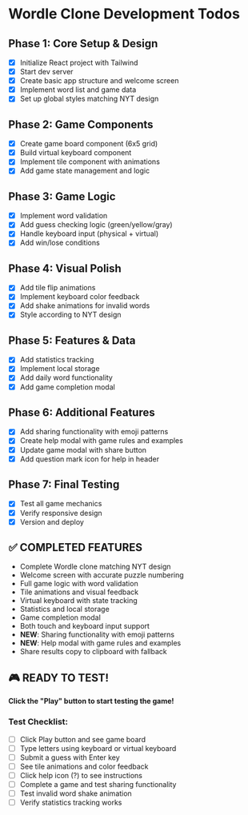 # Wordle Clone Development Todos

## Phase 1: Core Setup & Design
- [x] Initialize React project with Tailwind
- [x] Start dev server
- [x] Create basic app structure and welcome screen
- [x] Implement word list and game data
- [x] Set up global styles matching NYT design

## Phase 2: Game Components
- [x] Create game board component (6x5 grid)
- [x] Build virtual keyboard component
- [x] Implement tile component with animations
- [x] Add game state management and logic

## Phase 3: Game Logic
- [x] Implement word validation
- [x] Add guess checking logic (green/yellow/gray)
- [x] Handle keyboard input (physical + virtual)
- [x] Add win/lose conditions

## Phase 4: Visual Polish
- [x] Add tile flip animations
- [x] Implement keyboard color feedback
- [x] Add shake animations for invalid words
- [x] Style according to NYT design

## Phase 5: Features & Data
- [x] Add statistics tracking
- [x] Implement local storage
- [x] Add daily word functionality
- [x] Add game completion modal

## Phase 6: Additional Features
- [x] Add sharing functionality with emoji patterns
- [x] Create help modal with game rules and examples
- [x] Update game modal with share button
- [x] Add question mark icon for help in header

## Phase 7: Final Testing
- [x] Test all game mechanics
- [x] Verify responsive design
- [x] Version and deploy

## ✅ COMPLETED FEATURES
- Complete Wordle clone matching NYT design
- Welcome screen with accurate puzzle numbering
- Full game logic with word validation
- Tile animations and visual feedback
- Virtual keyboard with state tracking
- Statistics and local storage
- Game completion modal
- Both touch and keyboard input support
- **NEW**: Sharing functionality with emoji patterns
- **NEW**: Help modal with game rules and examples
- Share results copy to clipboard with fallback

## 🎮 READY TO TEST!
**Click the "Play" button to start testing the game!**

### Test Checklist:
- [ ] Click Play button and see game board
- [ ] Type letters using keyboard or virtual keyboard
- [ ] Submit a guess with Enter key
- [ ] See tile animations and color feedback
- [ ] Click help icon (?) to see instructions
- [ ] Complete a game and test sharing functionality
- [ ] Test invalid word shake animation
- [ ] Verify statistics tracking works
